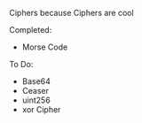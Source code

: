 Ciphers because Ciphers are cool

Completed:
* Morse Code

To Do:
* Base64
* Ceaser
* uint256
* xor Cipher